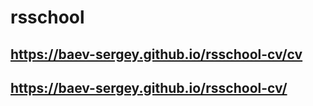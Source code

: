 # rsschool
## https://baev-sergey.github.io/rsschool-cv/cv
## https://baev-sergey.github.io/rsschool-cv/
